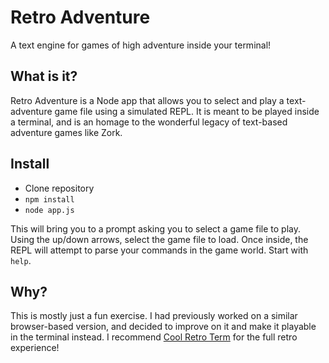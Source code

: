 # Retro Adventure
A text engine for games of high adventure inside your terminal!

## What is it?
Retro Adventure is a Node app that allows you to select and play a text-adventure game file using a simulated REPL. It is meant to be played inside a terminal, and is an homage to the wonderful legacy of text-based adventure games like Zork.

## Install
-  Clone repository
- `npm install`
- `node app.js`

This will bring you to a prompt asking you to select a game file to play. Using the up/down arrows, select the game file to load. Once inside, the REPL will attempt to parse your commands in the game world. Start with `help`.

## Why?
This is mostly just a fun exercise. I had previously worked on a similar browser-based version, and decided to improve on it and make it playable in the terminal instead. I recommend [Cool Retro Term](https://github.com/Swordfish90/cool-retro-term) for the full retro experience!
